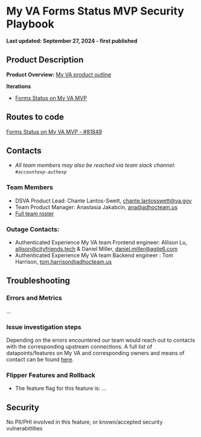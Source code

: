 # My VA Forms Status MVP Security Playbook
**Last updated: September 27, 2024 - first published**

## Product Description
**Product Overview:** [My VA product outline](https://github.com/department-of-veterans-affairs/va.gov-team/tree/master/products/identity-personalization/my-va#product-outline-my-va)

**Iterations**
- [Forms Status on My VA MVP](https://github.com/department-of-veterans-affairs/va.gov-team/tree/master/products/identity-personalization/my-va/forms-status-on-My-VA#project-outline-forms-status-on-my-va-mvp)

## Routes to code
[Forms Status on My VA MVP - #81849](https://github.com/department-of-veterans-affairs/va.gov-team/issues/81849)

## Contacts
- _All team members may also be reached via team slack channel: `#accountexp-authexp`_

### Team Members
- DSVA Product Lead: Chante Lantos-Swett, chante.lantosswett@va.gov
- Team Product Manager: Anastasia Jakabcin, ana@adhocteam.us
- [Full team roster](https://github.com/department-of-veterans-affairs/va.gov-team/tree/master/products/identity-personalization#team)

### Outage Contacts:
- Authenticated Experience My VA team Frontend engineer: Allison Lu, allison@cityfriends.tech & Daniel Miller, daniel.miller@agile6.com
- Authenticated Experience My VA team Backend engineer : Tom Harrison, tom.harrison@adhocteam.us


## Troubleshooting

### Errors and Metrics
...

### Issue investigation steps
Depending on the errors encountered our team would reach out to contacts with the corresponding upstream connections. A full list of datapoints/features on My VA and corresponding owners and means of contact can be found [here](https://github.com/department-of-veterans-affairs/va.gov-team/blob/master/products/identity-personalization/my-va/README.md#my-va-features).


### Flipper Features and Rollback
- The feature flag for this feature is: ...

## Security
No PII/PHI involved in this feature, or known/accepted security vulnerabitlities
